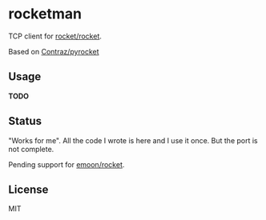 # rocketman

TCP client for [rocket/rocket](https://github.com/rocket/rocket).

Based on [Contraz/pyrocket](https://github.com/Contraz/pyrocket/)

## Usage

**TODO**

## Status

"Works for me". All the code I wrote is here and I use it once. But the port is not complete.

Pending support for [emoon/rocket](https://github.com/emoon/rocket).

## License

MIT

